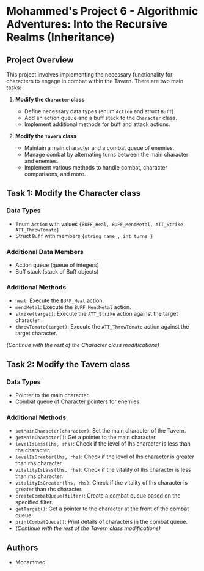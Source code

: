 # Mohammed's Project 6 - Algorithmic Adventures: Into the Recursive Realms (Inheritance)

## Project Overview

This project involves implementing the necessary functionality for characters to engage in combat within the Tavern. There are two main tasks:

1. **Modify the `Character` class**
   - Define necessary data types (enum `Action` and struct `Buff`).
   - Add an action queue and a buff stack to the `Character` class.
   - Implement additional methods for buff and attack actions.

2. **Modify the `Tavern` class**
   - Maintain a main character and a combat queue of enemies.
   - Manage combat by alternating turns between the main character and enemies.
   - Implement various methods to handle combat, character comparisons, and more.

## Task 1: Modify the Character class

### Data Types
- Enum `Action` with values `{BUFF_Heal, BUFF_MendMetal, ATT_Strike, ATT_ThrowTomato}`
- Struct `Buff` with members `{string name_, int turns_}`

### Additional Data Members
- Action queue (queue of integers)
- Buff stack (stack of Buff objects)

### Additional Methods
- `heal`: Execute the `BUFF_Heal` action.
- `mendMetal`: Execute the `BUFF_MendMetal` action.
- `strike(target)`: Execute the `ATT_Strike` action against the target character.
- `throwTomato(target)`: Execute the `ATT_ThrowTomato` action against the target character.

*(Continue with the rest of the Character class modifications)*

## Task 2: Modify the Tavern class

### Data Types
- Pointer to the main character.
- Combat queue of Character pointers for enemies.

### Additional Methods
- `setMainCharacter(character)`: Set the main character of the Tavern.
- `getMainCharacter()`: Get a pointer to the main character.
- `levelIsLess(lhs, rhs)`: Check if the level of lhs character is less than rhs character.
- `levelIsGreater(lhs, rhs)`: Check if the level of lhs character is greater than rhs character.
- `vitalityIsLess(lhs, rhs)`: Check if the vitality of lhs character is less than rhs character.
- `vitalityIsGreater(lhs, rhs)`: Check if the vitality of lhs character is greater than rhs character.
- `createCombatQueue(filter)`: Create a combat queue based on the specified filter.
- `getTarget()`: Get a pointer to the character at the front of the combat queue.
- `printCombatQueue()`: Print details of characters in the combat queue.
- *(Continue with the rest of the Tavern class modifications)*

## Authors

- Mohammed
